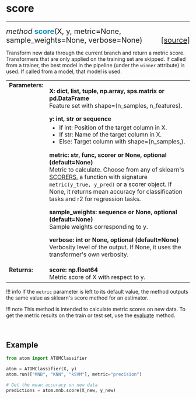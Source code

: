 # score
-------

<div style="font-size:20px">
<em>method</em> <strong style="color:#008AB8">score</strong>(X,
y, metric=None, sample_weights=None, verbose=None)
<span style="float:right">
<a href="https://github.com/tvdboom/ATOM/blob/master/atom/basepredictor.py#L211">[source]</a>
</span>
</div>

Transform new data through the current branch and return a metric score.
Transformers that are only applied on the training set are skipped.
If called from a trainer, the best model in the pipeline (under the
`winner` attribute) is used. If called from a model, that model is used.

<table style="font-size:16px">
<tr>
<td width="20%" class="td_title" style="vertical-align:top"><strong>Parameters:</strong></td>
<td width="80%" class="td_params">
<p>
<strong>X: dict, list, tuple, np.array, sps.matrix or pd.DataFrame</strong><br>
Feature set with shape=(n_samples, n_features).
</p>
<strong>y: int, str or sequence</strong><br>
<ul style="line-height:1.2em;margin-top:5px">
<li>If int: Position of the target column in X.</li>
<li>If str: Name of the target column in X.</li>
<li>Else: Target column with shape=(n_samples,).</li>
</ul>
<p>
<strong>metric: str, func, scorer or None, optional (default=None)</strong><br>
Metric to calculate. Choose from any of sklearn's <a href="https://scikit-learn.org/stable/modules/model_evaluation.html#the-scoring-parameter-defining-model-evaluation-rules">SCORERS</a>,
a function with signature <code>metric(y_true, y_pred)</code> or
a scorer object. If None, it returns mean accuracy for classification
tasks and r2 for regression tasks.
</p>
<p>
<strong>sample_weights: sequence or None, optional (default=None)</strong><br>
Sample weights corresponding to y.
</p>
<p>
<strong>verbose: int or None, optional (default=None)</strong><br>
Verbosity level of the output. If None, it uses the transformer's own verbosity.
</p>
</td>
</tr>
<tr>
<td width="20%" class="td_title" style="vertical-align:top"><strong>Returns:</strong></td>
<td width="80%" class="td_params">
<strong>score: np.float64</strong><br>
Metric score of X with respect to y.
</td>
</tr>
</table>

!!! info
    If the `metric` parameter is left to its default value, the method
    outputs the same value as sklearn's score method for an estimator. 

!!! note
    This method is intended to calculate metric scores on new data.
    To get the metric results on the train or test set, use the
    [evaluate](../../ATOM/atomclassifier/#evaluate) method.

<br />



## Example

```python
from atom import ATOMClassifier

atom = ATOMClassifier(X, y)
atom.run(["MNB", "KNN", "kSVM"], metric="precision")

# Get the mean accuracy on new data
predictions = atom.mnb.score(X_new, y_new)
```